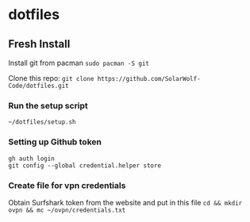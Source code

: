 # dotfiles

## Fresh Install
Install git from pacman
`sudo pacman -S git`

Clone this repo:
`git clone https://github.com/SolarWolf-Code/dotfiles.git`

### Run the setup script
```
~/dotfiles/setup.sh
```

### Setting up Github token
```
gh auth login
git config --global credential.helper store
```

### Create file for vpn credentials
Obtain Surfshark token from the website and put in this file
`
cd && mkdir ovpn && mc ~/ovpn/credentials.txt
`
